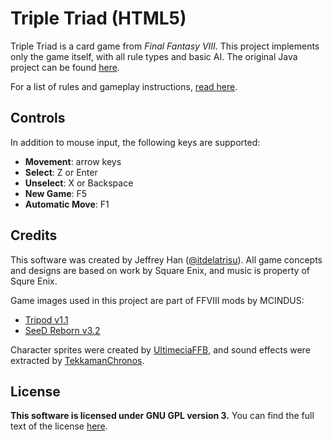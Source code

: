 # Triple Triad (HTML5)
Triple Triad is a card game from *Final Fantasy VIII*.  This project implements
only the game itself, with all rule types and basic AI.  The original Java
project can be found [here](https://github.com/itdelatrisu/triple-triad).

For a list of rules and gameplay instructions,
[read here](http://finalfantasy.wikia.com/wiki/Triple_Triad).

## Controls
In addition to mouse input, the following keys are supported:

 * **Movement**: arrow keys
 * **Select**: Z or Enter
 * **Unselect**: X or Backspace
 * **New Game**: F5
 * **Automatic Move**: F1

## Credits
This software was created by Jeffrey Han 
([@itdelatrisu](https://github.com/itdelatrisu/)).  All game concepts and
designs are based on work by Square Enix, and music is property of Squre Enix.

Game images used in this project are part of FFVIII mods by MCINDUS:

 * [Tripod v1.1](http://forums.qhimm.com/index.php?topic=15301.0)
 * [SeeD Reborn v3.2](http://forums.qhimm.com/index.php?topic=15320.0)

Character sprites were created by
[UltimeciaFFB](http://ultimeciaffb.deviantart.com/), and sound effects were
extracted by [TekkamanChronos](http://www.youtube.com/watch?v=xKzxcJLiitQ).

## License
**This software is licensed under GNU GPL version 3.**
You can find the full text of the license [here](LICENSE).